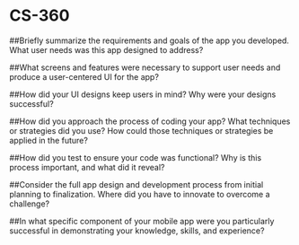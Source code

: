 # CS-360

##Briefly summarize the requirements and goals of the app you developed. What user needs was this app designed to address?

##What screens and features were necessary to support user needs and produce a user-centered UI for the app? 

##How did your UI designs keep users in mind? Why were your designs successful?

##How did you approach the process of coding your app? What techniques or strategies did you use? How could those techniques or strategies be applied in the future?

##How did you test to ensure your code was functional? Why is this process important, and what did it reveal?

##Consider the full app design and development process from initial planning to finalization. Where did you have to innovate to overcome a challenge?

##In what specific component of your mobile app were you particularly successful in demonstrating your knowledge, skills, and experience?
